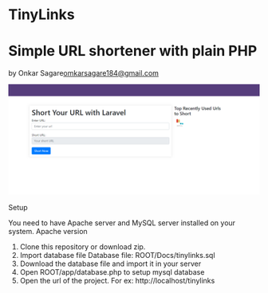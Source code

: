 # TinyLinks

Simple URL shortener with plain PHP
=================================================
by Onkar Sagare<omkarsagare184@gmail.com>

![image](https://github.com/omkar184/URLaraShort/blob/master/Docs/Screenshot-1.png)

Setup

You need to have Apache server and MySQL server installed on your system.
Apache version
1. Clone this repository or download zip.
2. Import database file 
   Database file: ROOT/Docs/tinylinks.sql
3. Download the database file and import it in your server
4. Open ROOT/app/database.php to setup mysql database
5. Open the url of the project. 
   For ex: http://localhost/tinylinks
